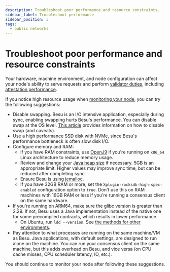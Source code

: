 ```yaml
---
description: Troubleshoot poor performance and resource constraints.
sidebar_label: Troubleshoot performance
sidebar_position: 3
tags:
  - public networks
---
```


# Troubleshoot poor performance and resource constraints

Your hardware, machine environment, and node configuration can affect your node's ability to serve
requests and perform [validator duties](../../concepts/proof-of-stake/index.md), including
[attestation performance](../../concepts/proof-of-stake/attestations.md).

If you notice high resource usage when [monitoring your node](../monitor/index.md), you can
try the following suggestions:

* Disable swapping.
  Besu is an I/O intensive application, especially during sync, enabling swapping hurts Besu's performance.
  You can disable swap at the OS level.
  [This article](https://www.tecmint.com/disable-swap-partition/) provides information on how to
  disable swap (and caveats).
* Use a high performance SSD disk with NVMe, since Besu's performance bottleneck is often slow disk I/O.
* Configure memory and RAM:
  * If you have RAM constraints, use [OpenJ9](../../get-started/system-requirements.md) if you're
    running on `x86_64` Linux architecture to reduce memory usage.
  * Review and change your [Java heap size](../configure-java/manage-memory.md) if necessary.
    5GB is an appropriate limit.
    Higher values may improve sync time, but can be reduced after completing sync.
  * Ensure Besu is using [jemalloc](../../get-started/install/binary-distribution.md).
  * If you have 32GB RAM or more, set the `Xplugin-rocksdb-high-spec-enabled` configuration option
    to `true`.
    Don't use this on RAM machines with 16GB RAM or less if you're running a consensus client on the
    same hardware.
* If you're running on ARM64, make sure the glibc version is greater than 2.29.
  If not, Besu uses a Java implementation instead of the native one for some precompiled contracts,
  which results in lower performance.
  * On Ubuntu, run `ldd --version`.
    See [the methods for other environments](https://dev.to/0xbf/how-to-get-glibc-version-c-lang-26he).
* Pay attention to what processes are running on the same machine/VM as Besu.
  Java applications, with default settings, are designed to run alone on the machine.
  You can run your consensus client on the same machine, but this adds overhead on Besu, and vice
  versa (on CPU cache misses, CPU scheduler latency, IO, etc.).

You should continue to monitor your node after following these suggestions.
